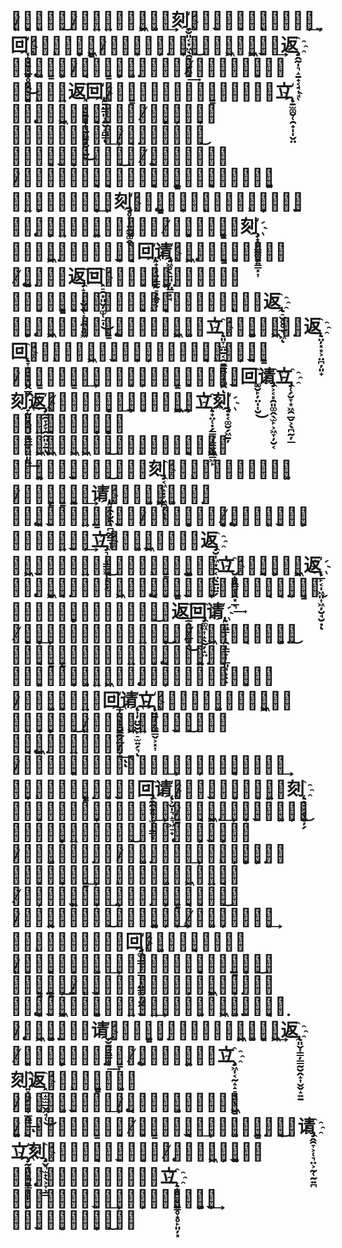 # 请̷͈̲͔͕̭͈̠̩͜立̷̩̝͍̙͍̝̠̰͖͕̘͚̘͢刻҉͍̮͈͔͙͖̖̯̘̤̮͖̟͢返̵̬̜̗̜͓̖̝͈̲̯̩̱̦̬͢回҉͔͎͔̱̜̲̞̥̥̯͜请̶̧̗̖̟͕͎̙͇͖͕͔立̷̖̲̗͎̭̤̣̦̖̮͎̞͜ͅ刻̶͖̤̱͖̬͖͚̳̟͢返҈̧̭̰̩͉̝̱̟͔̘͎̘回̵̨͓̙͚̰͇̩͕͓请̷̢͔̞̠͇̳͕̦̘͚̣̣̪̟̘ͅ立̸̢̜̠̩̘̭͓̲ͅ刻̵̧͙͓͓͈̩̘̥͍返҈͉̠̟̠̯͓͎̜̰͖̱̝̮͔̰͜回҉̢̱̤̳͈͕̱̬̝̪̳ͅ请̷̢̗͇̰̮̩̠̞̗̪͇̭̩̗ͅͅ立҉̨̱̫͚̮̜̯̟̩̩̬̤刻̶̨̩̪̳͔͖̝̪͉̩͉̬̙̩ͅ返̸̡̝̦͈͔͈̖̦̠̫͎̪回̴̟̪̝̠̥̦͓̪̮͢请̷̯͔̣̪̱̤̤̥̱͜立̴̰̰̬͉͓̠̭͎̰̳̜̰͜ͅ刻̸̧̬̟̙̝̝̟̲ͅ返̷̢̳̰̙̮̜̗͉̭͉̭回̵̢͉͙̟̘̦͕͙͍͇͙请̴̡͓͉̭̗̮̯̭͕͚͔立̶͍̳͕̟̥̯̪̥͙͎͢ͅ刻҉̡̥͙̩͍̭̬͚̭̖返̶̨̞͇͚̦̳̠͎̠̫͈̖回̶̧̘̤͎̦̪̙̬̣̪请̵̨̙̯͕̪͍̳̜̤͍͙̠̖̤͙ͅͅ立̸̡̱͕͉̩̠̥͙͉͉͇͕̠刻҉̧̟̥̙̳͚͓͍̳͓͎返̵̢̩͓̣͖̟̭̟̗̱̬̮͎̖̦͔回҉̢̟̝̗͍̣͇̰̠̘̭̥͕请҉̡͖̥̖͍͈͎̤̳͙̘立̶̨͖̙̜̫͓͇͔̩͓̫̫͕̠ͅ刻̸̨̬̘̣͈͙͚̗̗̤返҈̡̝̩̦̟̮̘̜͎̝̯̠͈͖回҈̙̠̯͙͈̬̦͚̜̠̩͜ͅ请̴̢̱͓̗͉̯͕͉̣͍̖̰̥̤̥ͅ立̴̡͙̖̙͓͉͈͇͉͕̖͓̬̝̞̱ͅ刻̴̧͓̲̱͎͔̙̱̯̩̯̯͈̖̜返҈̢̠̮̥̥̲͉͖ͅ回̶̨͙͕̘̩͓͖͉̟̮ͅ请̵̨͇̳͓͓̤̲̗̯̭͙͖̱͚ͅ立҈̨͈̞̫̤̱͔̯̱̳̭̜̟͚̯ͅ刻̴̡͕͚̦͉̭̪͖̩̣̝返҈̨̤̦͓͙͕̤̪̦͈̟回҈̨̞͙̠͙͙̤̭̲̘请̶̧̙̮̘̮͖̭̬̰̗̰͎̗̦̜̰̜立̴̧͉̤̤̰̦̬̖͉̤͓͇刻̷̩̠͇̟̜̯͇̲͢ͅ返̶̢͙̯̦̤̜̙͇͙̫͓̩̤̱̬̳回҈͚̮̙̦̤̩͎̮͜请҈̡͕͔͓̯͈͚̭̖̫̙͕͖̞̦̮͔立҈̡̜̗̮̞͙͖̯̲̬͕̖̪̰̦̲刻҉̠̰͈̣͚̪̮̩̳̲̟̤̤͈͖͢返҉̧̰̯̞̗̞̯̭͈͕̱ͅ回̸̗̖̞̥̩͔͙̦͎̥̬͢请̴͙̪̭̮̬͙͖͚͢ͅ立҈̨̟̤̜̣̗͇̪̩̳̬͚͇͖̙刻҉̡̟͔͚̮̗͖̱̦返̴̢͍̲͉̰̭̫̠̦͙̟͙͈͎̘回̴̟̣͖̳͖̲̜͖̥͖̤̠͜请̵̧̟̩̜̮̫͓͔̮̠͔͖̗立̶̝͙͍͉̲̙̬̬̫͓̮̯̭͜ͅͅͅ刻҈̡͔͖̝͓̞͖̪̗ͅͅ返̵̧̟̯̭̞̫̖̗̪̗͚回̷̟̜̗͇͕̟͇̪͎͍̥͢请҉̢̘̭̣̮̯̘̪̲̭͇̣̜立̶̢̳͚̜͖͚̲͚̳̲̣ͅ刻̶̨̮̬͈͓̯̭̩̠͍̣̙͇̭̬̯ͅ返̷̡̳̮̪͉͕͎̗̤回̸̨͉̬̦͙̣̰̦̪̝̜͈̬̳̮̟͕请̵̞̲̩̬͍̞̯̦͢立҈̡͉͎͙͇̫͖̩͙̞̗刻̶̢͚̬̭͖̭̝̳ͅ返҈̡̮͎͖͙̯͔̤̖̱̤͍̗回̶͖̬̮̭̝̘̖͍̥̪͔͜ͅ请̵̧̠̗͇̮̣̝͚͕͎͍͎͈̭̠立҈̮͎̥͇̫̩̭͙̲͉͢刻̴̧̮͉̟͕̞̘͈͖͔返҉̨̲̙͔̩͖͈͎͖̦̮̘̮̣ͅ回̶̨̩̖͎͈͖͉̥̣͉̳̫̠̫̙͖请̶̨̠͔͙̞͙̫͇̬͚̪̪̙͎͎̫ͅ立̶̢͔̜͔̣̲̦̟͇͔̗̬刻̵̝̮̭̩͎͓͕̦̝̩̙̪̟̜̞͜ͅ返҈͇͙̫̤̠̲̦͓͜回҈̡͚͖͎̝̖̰̦̝̤请҉̢̤̤̳͎̩̯̩͇̟͎̲͈̘ͅͅͅ立̸̙̦͈̘͎͎͙͢ͅͅ刻̴̤̱̜̟̰͍̞̫̣͙͎̣͜ͅ返̸̗̥͖̩̠̙͔̟̯̪͚̣̦̙͜回̴̢͉̳͇̰̦͇̖̞̘̥̰̤͍请̵̨͙̟͔̰̥̰͍͓̣͉̥ͅ立̵̡͕͉̥̙̖͎̳͚̖͍̱͖刻̵̨̜̯̖̦̙̭̤̳̙̙̳͓̰̪返̷̡̮̪͚̖͓̯̞͍̝回҉͇̜̖̟̖̪̳̲͔̲̗͈̦͢ͅͅ请҉̨͎̦̤̮̮͕̠̫͍̗͉ͅ立҉̨͖̰̜͓͚̳̬͕͓͎刻̶̢̮̳̯͚̲̘̭̥͈͖͔ͅͅ返̶͈̞͎̙͕͎̘̞͜回̷͈̞̤̩̮͖̞͍̟̲̬̠̖͜ͅͅͅ请̴̨͔̮̣͔̦͖̤̞̠͍̭̤̱̖立̷̯̗̩̙̤͈͙̲̱̮̩̮̤̱̞͢刻̶̖̦̫̭̘͉͙̮̟̰̥͢返̶̧͎̘̭̯̙̖͈̣͇͎̖̰͓̬̥̙回҈̡̯̯͍̥͕̫̜̜͇ͅ请҉̨͕̬̩͉̝͉͖̠̟立̷̡̜̬̝̠̭͙̯̲͙̥͍̦̱刻҈̨̣̠̘̗̞̬̦̗返̶̪͙̫̤̠̙̳͎̟̯̫̯̖͢ͅ回̷͇̭̜͔̪̣͔͕͖̩͢请̶͎̬̤̱̯͚̘̦̥͜立̵̙̪̲͎͕̰͍̯̳̜̮̟͜ͅ刻̶̨̪̰̲̬͓̦̭̱̦͓̖ͅ返̷̢̝̤͚̘̝̩̣̲ͅ回̷̳̭̣͚̙̞̜̟͢请̴̧̤̜̦̞͕͙̪͓̣͕̣̫̲立̵̖͓̳̖͎̱̞͇͢刻̴̧̠̱̞̝̞͚̤̖͖̫̳͍̯͔̙返̸̙̥̦̯̱̬̭͍͈̰̠͎̫̣͢ͅ回̴̣̭̟͓̦̭͙͇̝͔͉̮͓̟̱͜ͅ请̷̱̱̪͉͍̭̝̫̯̠͜ͅͅ立̵͍͔͉͚̰̦̩͎̬͢刻̸̪̝͚̟̦̘̠̭̱͙͢返̶̧̫̰̜̮̗̭̟ͅ回҉̡͚͎͇̩̦̳͔̣̤̳͚͙̤̭请̷̢͚̞̳̱͉̲̱̙̭立̷͈̞͙̯̳͈͓̪̗͙̖̤͚̜͢ͅ刻̶̫̥̰̞̥͉͙̥̟̣̠͇̰͎̩͜ͅ返̵̜͉̣͇̲͓͇͇͙̮̬̦͜回̷̡̬͈̲͙̩̙̱ͅ请̴̡̘̦̭̤͕͖͎̙̝̣͎̪̥̪立̶̨̠͎̦͓̬͈̞̜͖͙͎̤刻̴͔͎͚̫̩̮̬͍̠̫͍͢返̵̢̪͚̖̟͖̫͚̬̣̰̙̪͔͙̖̣回̷̨̭̰͖͔̠̣͚̣̬͓͚͙̫̖̩请҉̮̮̪̫̯͇̝͓͢立̶̡̲͇͚̙͙̣̥̰ͅ刻̶̠̱͖͍̲͓͚̮͕̦͔̟͖͢返҈̢͈̬͎͇̦͇̰̮̭̝͎̬̬̝͍̱回̸̡͓͈̪̞̜͕͕̭̯̯̣̙̱͇请̸̨̘͕̤̟̭̞͍͕̳ͅ立҈̧͖̩͔̰̝̝̠̟͍ͅ刻҈͍͓͖̗̠̟̞̲̯͇͢ͅ返҈̙̲̝̫̫̲̬̭̘̜͜回̶̧̩̪̲͇͚̮̭͚̘请̷̮̜͓̱̝̬͚̯̮̤̥͢立̷̨̭͔̞̳̭̞͚̳̳̩̘̤͇͖刻̷̧͓͈͚̙͔̞̲̪̭̘̪͇̫̩͓返̸̟͓̳͇̫̳̬̜͉͔̞͢ͅ回̴͚̗̤͇͍̣̣͎̤̞͔͜ͅ请҈̡̭̯̞͕̜͉̤͕̰̜̰͍̪立҉̧̰̜̤͙̪̞̳̦̥̙刻҈̧̬͉̫̟̖͕̞͕̳返̴̡̤̠͉̮̬̭̳̭͙̭回̸̨̫̜̗̮͖̳̬̦̘͓͉͚͓̖̭请̴̨͎̰̳̭̯̯̝̰̲̯̜ͅ立҈̨͎̥̠̥̤͇̥̝̥̙͈̦͓刻̵͕̠̯̩̜̱̬̫̝͢返̵̘̦̰̭̠͓̟̜̦͚̬͕̬͚̯̦͢回̶̬̘̝̳͙̲̘̤͎̟͜ͅͅ
<script type="text/javascript">
window.onload = function() {
  alert('警告：权限不足，访问请求已驳回！','location=no');
};
</script>